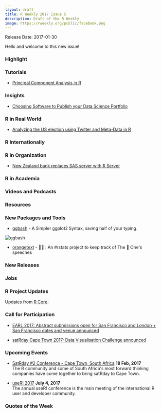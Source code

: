 ```yaml
---
layout: draft
title: R Weekly 2017 Issue 5
description: Draft of the R Weekly
image: https://rweekly.org/public/facebook.png
---
```


Release Date: 2017-01-30

Hello and welcome to this new issue!

### Highlight



### Tutorials

+ [Principal Component Analysis in R](https://poissonisfish.wordpress.com/2017/01/23/principal-component-analysis-in-r/)





### Insights

+ [Choosing Software to Publish your Data Science Portfolio](http://www.arilamstein.com/blog/2017/01/23/choosing-software-publish-data-science-portfolio/)



### R in Real World

+ [Analyzing the US election using Twitter and Meta-Data in R](https://behaviouralthinking.com/2016/07/29/analyzing-the-us-election-using-twitter-and-meta-data-in-r/)




### R Internationally



### R in Organization

+ [New Zealand bank replaces SAS server with R Server](http://blog.revolutionanalytics.com/2017/01/nz-bank-replaces-sas-with-r.html)


### R in Academia 



### Videos and Podcasts





### Resources




### New Packages and Tools

+ [ggbash](https://github.com/caprice-j/ggbash) -  A Simpler ggplot2 Syntax, saving half of your typing.

![ggbash](https://cdn.rawgit.com/caprice-j/ggbash/ddd16012/README-func.png)

+ [orangetext](https://github.com/hrbrmstr/orangetext) - 🍊📄 : An #rstats project to keep track of The 🍊 One's speeches 

### New Releases




### Jobs




### R Project Updates

Updates from [R Core](http://developer.r-project.org/blosxom.cgi/R-devel/NEWS):



### Call for Participation

+ [EARL 2017: Abstract submissions open for San Francisco and London + San Francisco dates and venue announced](http://www.mango-solutions.com/wp/?p=6475)

+ [satRday Cape Town 2017: Data Visualisation Challenge announced](http://capetown2017.satrdays.org/#visualisation)

### Upcoming Events

+ [SatRday #2 Conference - Cape Town, South Africa](http://capetown2017.satrdays.org/) **18 Feb, 2017** <br />
The R community and some of South Africa's most forward thinking companies have come together to bring satRday to Cape Town.

+ [useR! 2017](http://user2017.brussels/) **July 4, 2017** <br />
The annual useR! conference is the main meeting of the international R user and developer community.

### Quotes of the Week

